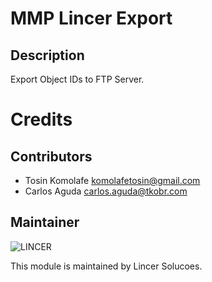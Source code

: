 MMP Lincer Export
===============

Description
-----------

Export Object IDs to FTP Server.

Credits
=======

Contributors
------------

 * Tosin Komolafe <komolafetosin@gmail.com>
 * Carlos Aguda <carlos.aguda@tkobr.com>

Maintainer
----------

![LINCER](https://lincer.lincersolucoes.com.br)

This module is maintained by Lincer Solucoes.


